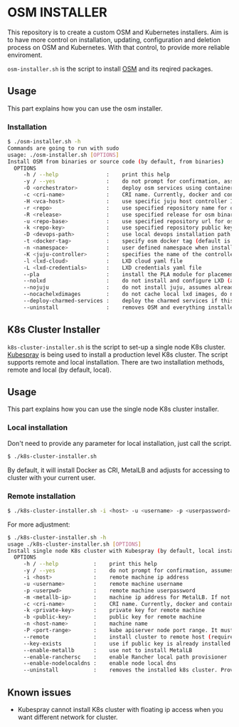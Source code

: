 # OSM INSTALLER

This repository is to create a custom OSM and Kubernetes installers. Aim is to have more control on installation, updating, configuration and deletion process on OSM and Kubernetes. With that control, to provide more reliable enviroment.

`osm-installer.sh` is the script to install [OSM](https://osm.etsi.org) and its reqired packages.

## Usage

This part explains how you can use the osm installer.

### Installation

```bash
$ ./osm-installer.sh -h
Commands are going to run with sudo
usage: ./osm-installer.sh [OPTIONS]
Install OSM from binaries or source code (by default, from binaries)
  OPTIONS
     -h / --help               :    print this help
     -y / --yes                :    do not prompt for confirmation, assumes yes
     -O <orchestrator>         :    deploy osm services using container <orchestrator>. Valid value is 'k8s'.  If -o is not used then osm will be deployed using default orchestrator. When used with --uninstall, osm services deployed by the orchestrator will be uninstalled
     -c <cri-name>             :    CRI name. Currently, docker and containerd is supported. To enable containerd type containerd (by default, docker)
     -H <vca-host>             :    use specific juju host controller IP
     -r <repo>                 :    use specified repository name for osm packages
     -R <release>              :    use specified release for osm binaries (deb packages, lxd images, ...)
     -u <repo-base>            :    use specified repository url for osm packages
     -k <repo-key>             :    use specified repository public key url
     -D <devops-path>          :    use local devops installation path
     -t <docker-tag>           :    specify osm docker tag (default is latest)
     -n <namespace>            :    user defined namespace when installed using k8s, default is osm
     -K <juju-controller>      :    specifies the name of the controller to use - The controller must be already bootstrapped
     -l <lxd-cloud>            :    LXD cloud yaml file
     -L <lxd-credentials>      :    LXD credentials yaml file
     --pla                     :    install the PLA module for placement support
     --nolxd                   :    do not install and configure LXD (assumes LXD is already installed and configured)
     --nojuju                  :    do not install juju, assumes already installed
     --nocachelxdimages        :    do not cache local lxd images, do not create cronjob for that cache (will save installation time, might affect instantiation time)
     --deploy-charmed-services :    deploy the charmed services if this argumament not passed it will deploy it as it is
     --uninstall               :    removes OSM and everything installed for it
```

## K8s Cluster Installer

`k8s-cluster-installer.sh` is the script to set-up a single node K8s cluster. [Kubespray](https://kubespray.io) is being used to install a production level K8s cluster. The script supports remote and local installation. There are two installation methods, remote and local (by default, local). 

## Usage

This part explains how you can use the single node K8s cluster installer.

### Local installation

Don't need to provide any parameter for local installation, just call the script.

```bash
$ ./k8s-cluster-installer.sh
```

By default, it will install Docker as CRI, MetalLB and adjusts for accessing to cluster with your current user.

### Remote installation

```bash
$ ./k8s-cluster-installer.sh -i <host> -u <username> -p <userpassword>
```

For more adjustment:

```bash
$ ./k8s-cluster-installer.sh -h
usage ./k8s-cluster-installer.sh [OPTIONS]
Install single node K8s cluster with Kubespray (by default, local installation is active)
  OPTIONS
     -h / --help           :    print this help
     -y / --yes            :    do not prompt for confirmation, assumes yes
     -i <host>             :    remote machine ip address
     -u <username>         :    remote machine username
     -p <userpwd>          :    remote machine userpassword
     -m <metallb-ip>       :    machine ip address for MetalLB. If not provided, script will use default ip address for local installation or host ip address for remote installation.
     -c <cri-name>         :    CRI name. Currently, docker and containerd is supported. To enable containerd type containerd (by default, docker)
     -k <private-key>      :    private key for remote machine
     -b <public-key>       :    public key for remote machine
     -n <host-name>        :    machine name
     -P <port-range>       :    kube apiserver node port range. It must be called as <number>-<number>. For example: 80-32767
     --remote              :    install cluster to remote host (requires host(-i), username(-u) and password(-p) parameters)
     --key-exists          :    use if public key is already installed to remote machine(by default, not exists)
     --enable-metallb      :    use not to install MetalLB
     --enable-ranchersc    :    enable Rancher local path provisioner
     --enable-nodelocaldns :    enable node local dns
     --uninstall           :    removes the installed k8s cluster. Provide the same paramters in the installation process that was used
```

## Known issues

* Kubespray cannot install K8s cluster with floating ip access when you want different network for cluster.
